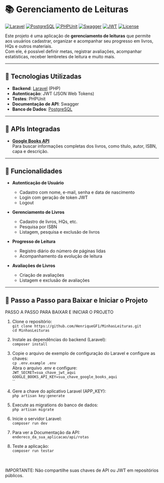 # 📚 Gerenciamento de Leituras

[![Laravel](https://img.shields.io/badge/Laravel-8.x-red)](https://laravel.com/)
[![PostgreSQL](https://img.shields.io/badge/PostgreSQL-14-blue)](https://www.postgresql.org/)
[![PHPUnit](https://img.shields.io/badge/PHPUnit-tested-blue)](https://phpunit.de/)
[![Swagger](https://img.shields.io/badge/Swagger-API-blue)](https://swagger.io/)
[![JWT](https://img.shields.io/badge/JWT-auth-orange)](https://jwt.io/)
[![License](https://img.shields.io/badge/License-MIT-green)](LICENSE)

Este projeto é uma aplicação de **gerenciamento de leituras** que permite aos usuários cadastrar, organizar e acompanhar seu progresso em livros, HQs e outros materiais.  
Com ele, é possível definir metas, registrar avaliações, acompanhar estatísticas, receber lembretes de leitura e muito mais.

---

## 🚀 Tecnologias Utilizadas

-   **Backend**: [Laravel](https://laravel.com/) (PHP)
-   **Autenticação**: JWT (JSON Web Tokens)
-   **Testes**: PHPUnit
-   **Documentação de API**: Swagger
-   **Banco de Dados**: [PostgreSQL](https://www.postgresql.org/)

---

## 📡 APIs Integradas

-   **[Google Books API](https://developers.google.com/books/docs/v1/using?hl=pt-br)**  
    Para buscar informações completas dos livros, como título, autor, ISBN, capa e descrição.

---

## 📌 Funcionalidades

-   **Autenticação de Usuário**

    -   Cadastro com nome, e-mail, senha e data de nascimento
    -   Login com geração de token JWT
    -   Logout

-   **Gerenciamento de Livros**

    -   Cadastro de livros, HQs, etc.
    -   Pesquisa por ISBN
    -   Listagem, pesquisa e exclusão de livros

-   **Progresso de Leitura**

    -   Registro diário do número de páginas lidas
    -   Acompanhamento da evolução de leitura

-   **Avaliações de Livros**
    -   Criação de avaliações
    -   Listagem e exclusão de avaliações

---

## 🏁 Passo a Passo para Baixar e Iniciar o Projeto

PASSO A PASSO PARA BAIXAR E INICIAR O PROJETO

1. Clone o repositório:
   </br> `git clone https://github.com/HenriqueGF1/MinhasLeituras.git` </br>
   `cd MinhasLeituras` </br>
2. Instale as dependências do backend (Laravel):
   </br> `composer install` </br>

3. Copie o arquivo de exemplo de configuração do Laravel e configure as chaves:
   </br> `cp .env.example .env`
   </br> Abra o arquivo .env e configure: </br>
   `JWT_SECRET=sua_chave_jwt_aqui` </br>
   `GOOGLE_BOOKS_API_KEY=sua_chave_google_books_aqui` </br>
   `` </br>

4. Gere a chave do aplicativo Laravel (APP_KEY):
   </br> `php artisan key:generate` </br>

5. Execute as migrations do banco de dados:
   </br> `php artisan migrate` </br>

6. Inicie o servidor Laravel:
   </br> `composer run dev` </br>

7. Para ver a Documentação da API:
   </br> `endereco_da_sua_aplicacao/api/rotas` </br>

8. Teste a aplicação:
   </br> `composer run testar` </br>

</br></br>
IMPORTANTE: Não compartilhe suas chaves de API ou JWT em repositórios públicos.
